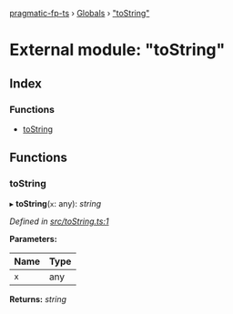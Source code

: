 [pragmatic-fp-ts](../README.md) › [Globals](../globals.md) › ["toString"](_tostring_.md)

# External module: "toString"

## Index

### Functions

* [toString](_tostring_.md#tostring)

## Functions

###  toString

▸ **toString**(`x`: any): *string*

*Defined in [src/toString.ts:1](https://github.com/hermann-p/pragmatic-fp-ts/blob/ff16101/src/toString.ts#L1)*

**Parameters:**

Name | Type |
------ | ------ |
`x` | any |

**Returns:** *string*
